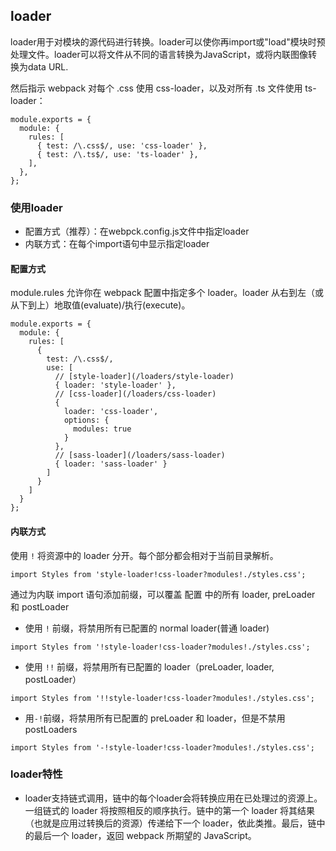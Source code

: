 ## loader
loader用于对模块的源代码进行转换。loader可以使你再import或"load"模块时预处理文件。loader可以将文件从不同的语言转换为JavaScript，或将内联图像转换为data URL.

然后指示 webpack 对每个 .css 使用 css-loader，以及对所有 .ts 文件使用 ts-loader：
```
module.exports = {
  module: {
    rules: [
      { test: /\.css$/, use: 'css-loader' },
      { test: /\.ts$/, use: 'ts-loader' },
    ],
  },
};
```
### 使用loader
- 配置方式（推荐）：在webpck.config.js文件中指定loader
- 内联方式：在每个import语句中显示指定loader

#### 配置方式
module.rules 允许你在 webpack 配置中指定多个 loader。loader 从右到左（或从下到上）地取值(evaluate)/执行(execute)。
```
module.exports = {
  module: {
    rules: [
      {
        test: /\.css$/,
        use: [
          // [style-loader](/loaders/style-loader)
          { loader: 'style-loader' },
          // [css-loader](/loaders/css-loader)
          {
            loader: 'css-loader',
            options: {
              modules: true
            }
          },
          // [sass-loader](/loaders/sass-loader)
          { loader: 'sass-loader' }
        ]
      }
    ]
  }
};
```

#### 内联方式
使用 `!` 将资源中的 loader 分开。每个部分都会相对于当前目录解析。
```
import Styles from 'style-loader!css-loader?modules!./styles.css';
```
通过为内联 import 语句添加前缀，可以覆盖 配置 中的所有 loader, preLoader 和 postLoader
- 使用 `!` 前缀，将禁用所有已配置的 normal loader(普通 loader)
```
import Styles from '!style-loader!css-loader?modules!./styles.css';
```
- 使用 `!!` 前缀，将禁用所有已配置的 loader（preLoader, loader, postLoader）
```
import Styles from '!!style-loader!css-loader?modules!./styles.css';
```
- 用`-!`前缀，将禁用所有已配置的 preLoader 和 loader，但是不禁用 postLoaders
```
import Styles from '-!style-loader!css-loader?modules!./styles.css';
```

### loader特性
- loader支持链式调用，链中的每个loader会将转换应用在已处理过的资源上。一组链式的 loader 将按照相反的顺序执行。链中的第一个 loader 将其结果（也就是应用过转换后的资源）传递给下一个 loader，依此类推。最后，链中的最后一个 loader，返回 webpack 所期望的 JavaScript。


